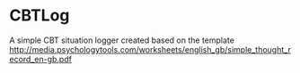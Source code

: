 # CBTLog

A simple CBT situation logger created based on the template
http://media.psychologytools.com/worksheets/english_gb/simple_thought_record_en-gb.pdf
